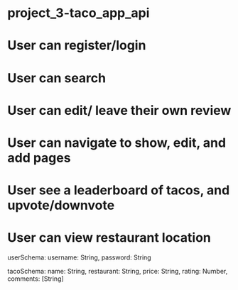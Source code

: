 # project_3-taco_app_api

# User can register/login
# User can search
# User can edit/ leave their own review
# User can navigate to show, edit, and add pages
# User see a leaderboard of tacos, and upvote/downvote
# User can view restaurant location

userSchema:
  username: String,
  password: String

tacoSchema:
  name: String,
  restaurant: String,
  price: String,
  rating: Number,
  comments: [String] 

  